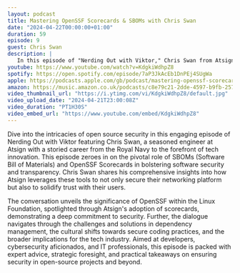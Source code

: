```yaml
---
layout: podcast
title: Mastering OpenSSF Scorecards & SBOMs with Chris Swan
date: "2024-04-22T00:00:00+01:00"
duration: 59
episode: 9
guest: Chris Swan
description: |
   In this episode of "Nerding Out with Viktor," Chris Swan from Atsign discusses the crucial role of Software Bill of Materials (SBOMs) and OpenSSF Scorecards in enhancing open source security, sharing insights on dependency management, secure coding practices, and Atsign's commitment to transparency and trust within the tech industry.
youtube: https://www.youtube.com/watch?v=KdgkiWdhpZ8
spotify: https://open.spotify.com/episode/7aP3JkAcEb1DnPEj4SUgWa
apple: https://podcasts.apple.com/gb/podcast/mastering-openssf-scorecards-sboms-with-chris-swan/id1722663295?i=1000653150910
amazon: https://music.amazon.co.uk/podcasts/c8e79c21-2dde-4597-b9fb-257ecbc2bf29/episodes/d8493f8e-de65-4d1c-9308-5f39e6a9032f/nerding-out-with-viktor-mastering-openssf-scorecards-sboms-with-chris-swan
video_thumbnail_url: "https://i.ytimg.com/vi/KdgkiWdhpZ8/default.jpg"
video_upload_date: "2024-04-21T23:00:08Z"
video_duration: "PT1H30S"
video_embed_url: "https://www.youtube.com/embed/KdgkiWdhpZ8"
---
```

Dive into the intricacies of open source security in this engaging episode of Nerding Out with Viktor featuring Chris Swan, a seasoned engineer at Atsign with a storied career from the Royal Navy to the forefront of tech innovation. This episode zeroes in on the pivotal role of SBOMs (Software Bill of Materials) and OpenSSF Scorecards in bolstering software security and transparency. Chris Swan shares his comprehensive insights into how Atsign leverages these tools to not only secure their networking platform but also to solidify trust with their users.

The conversation unveils the significance of OpenSSF within the Linux Foundation, spotlighted through Atsign's adoption of scorecards, demonstrating a deep commitment to security. Further, the dialogue navigates through the challenges and solutions in dependency management, the cultural shifts towards secure coding practices, and the broader implications for the tech industry. Aimed at developers, cybersecurity aficionados, and IT professionals, this episode is packed with expert advice, strategic foresight, and practical takeaways on ensuring security in open-source projects and beyond.
